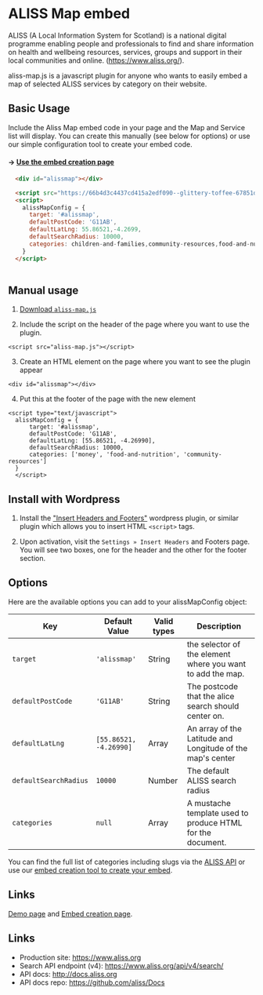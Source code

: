 # ALISS Map embed

ALISS (A Local Information System for Scotland) is a national digital programme enabling people and professionals to find and share information on health and wellbeing resources, services, groups and support in their local communities and online. (https://www.aliss.org/).

aliss-map.js is a javascript plugin for anyone who wants to easily embed a map of selected ALISS services by category on their website. 

## Basic Usage
Include the Aliss Map embed code in your page and the Map and Service list will display. You can create this manually (see below for options) or use our simple configuration tool to create your embed code.

#### &rarr; [Use the embed creation page](https://66b4d3c4437cd415a2edf090--glittery-toffee-67851d.netlify.app/dist/index.html)

```html
  <div id="alissmap"></div>

  <script src="https://66b4d3c4437cd415a2edf090--glittery-toffee-67851d.netlify.app/demo/aliss-map.js" type="text/javascript" defer></script>
  <script>  
    alissMapConfig = {
      target: '#alissmap',
      defaultPostCode: 'G11AB',
      defaultLatLng: 55.86521,-4.2699,
      defaultSearchRadius: 10000,
      categories: children-and-families,community-resources,food-and-nutrition
    }
  </script>
  
```

## Manual usage

1. <a href="https://github.com/stuh/aliss-map/blob/master/demo/aliss-map.js" download>Download `aliss-map.js`</a>

2. Include the script on the header of the page where you want to use the plugin.

```
<script src="aliss-map.js"></script>
```

3. Create an HTML element on the page where you want to see the plugin appear

```
<div id="alissmap"></div>
```

4. Put this at the footer of the page with the new element

```
<script type="text/javascript">
  alissMapConfig = {
      target: '#alissmap',
      defaultPostCode: 'G11AB',
      defaultLatLng: [55.86521, -4.26990],
      defaultSearchRadius: 10000,
      categories: ['money', 'food-and-nutrition', 'community-resources']
  }
  </script>
```


## Install with Wordpress

1. Install the ["Insert Headers and Footers"](https://wordpress.org/plugins/insert-headers-and-footers/) wordpress plugin, or similar plugin which allows you to insert HTML `<script>` tags.

2. Upon activation, visit the `Settings » Insert Headers` and Footers page. You will see two boxes, one for the header and the other for the footer section.


## Options

Here are the available options you can add to your alissMapConfig object:

| Key  | Default Value  | Valid types | Description  |
|---|---|---|---|
| `target` | `'alissmap'` | String | the selector of the element where you want to add the map. |
| `defaultPostCode` | `'G11AB'` | String | The postcode that the alice search should center on. |
| `defaultLatLng` | `[55.86521, -4.26990]` | Array | An array of the Latitude and Longitude of the map's center |
| `defaultSearchRadius` | `10000` | Number | The default ALISS search radius |
| `categories` | `null` | Array | A mustache template used to produce HTML for the document. |

You can find the full list of categories including slugs via the [ALISS API](https://www.aliss.org/api/v4/categories/) or use our [embed creation tool to create your embed](https://66b4d3c4437cd415a2edf090--glittery-toffee-67851d.netlify.app/dist/index.html).


## Links

[Demo page](https://66b4d3c4437cd415a2edf090--glittery-toffee-67851d.netlify.app/demo/) and [Embed creation page](https://66b4d3c4437cd415a2edf090--glittery-toffee-67851d.netlify.app/dist/index.html).


## Links

- Production site: https://www.aliss.org
- Search API endpoint (v4): https://www.aliss.org/api/v4/search/
- API docs: http://docs.aliss.org
- API docs repo: https://github.com/aliss/Docs